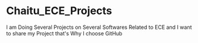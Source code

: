 # Chaitu_ECE_Projects
I am Doing Several Projects on Several Softwares Related to ECE and I want to share my Project that's Why I choose GitHub

